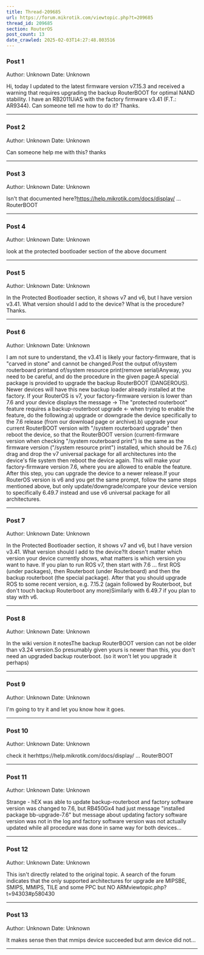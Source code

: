 ```yaml
---
title: Thread-209685
url: https://forum.mikrotik.com/viewtopic.php?t=209685
thread_id: 209685
section: RouterOS
post_count: 13
date_crawled: 2025-02-03T14:27:48.803516
---
```


### Post 1
Author: Unknown
Date: Unknown

Hi, today I updated to the latest firmware version v7.15.3 and received a warning that requires upgrading the backup RouterBOOT for optimal NAND stability. I have an RB2011UiAS with the factory firmware v3.41 (F.T.: AR9344). Can someone tell me how to do it? Thanks.

---
### Post 2
Author: Unknown
Date: Unknown

Can someone help me with this? thanks

---
### Post 3
Author: Unknown
Date: Unknown

Isn't that documented here?https://help.mikrotik.com/docs/display/ ... RouterBOOT

---
### Post 4
Author: Unknown
Date: Unknown

look at the protected bootloader section of the above document

---
### Post 5
Author: Unknown
Date: Unknown

In the Protected Bootloader section, it shows v7 and v6, but I have version v3.41. What version should I add to the device? What is the procedure? Thanks.

---
### Post 6
Author: Unknown
Date: Unknown

I am not sure to understand, the v3.41 is likely your factory-firmware, that is "carved in stone" and cannot be changed.Post the output of/system routerboard printand of/system resource print(remove serial)Anyway, you need to be careful, and do the procedure in the given page:A special package is provided to upgrade the backup RouterBOOT (DANGEROUS). Newer devices will have this new backup loader already installed at the factory. If your RouterOS is v7, your factory-firmware version is lower than 7.6 and your device displays the message → The "protected routerboot" feature requires a backup-routerboot upgrade ← when trying to enable the feature, do the following:a) upgrade or downgrade the device specifically to the 7.6 release (from our download page or archive).b) upgrade your current RouterBOOT version with "/system routerboard upgrade" then reboot the device, so that the RouterBOOT version (current-firmware version when checking "/system routerboard print") is the same as the firmware version ("/system resource print") installed, which should be 7.6.c) drag and drop the v7 universal package for all architectures into the device's file system then reboot the device again. This will make your factory-firmware version 7.6, where you are allowed to enable the feature. After this step, you can upgrade the device to a newer release.If your RouterOS version is v6 and you get the same prompt, follow the same steps mentioned above, but only update/downgrade/compare your device version to specifically 6.49.7 instead and use v6 universal package for all architectures.

---
### Post 7
Author: Unknown
Date: Unknown

In the Protected Bootloader section, it shows v7 and v6, but I have version v3.41. What version should I add to the device?It doesn't matter which version your device currently shows, what matters is which version you want to have. If you plan to run ROS v7, then start with 7.6 ... first ROS (under packages), then Routerboot (under Routerboard) and then the backup routerboot (the special package). After that you should upgrade ROS to some recent version, e.g. 7.15.2 (again followed by Routerboot, but don't  touch backup Routerboot any more)Similarly with 6.49.7 if you plan to stay with v6.

---
### Post 8
Author: Unknown
Date: Unknown

In the wiki version it notesThe backup RouterBOOT version can not be older than v3.24 version.So presumably given yours is newer than this, you don't need an upgraded backup routerboot. (so it won't let you upgrade it perhaps)

---
### Post 9
Author: Unknown
Date: Unknown

I'm going to try it and let you know how it goes.

---
### Post 10
Author: Unknown
Date: Unknown

check it herhttps://help.mikrotik.com/docs/display/ ... RouterBOOT

---
### Post 11
Author: Unknown
Date: Unknown

Strange - hEX was able to update backup-routerboot and factory software version was changed to 7.6, but RB450Gx4 had just message "installed package bb-upgrade-7.6" but message about updating factory software version was not in the log and factory software version was not actually updated while all procedure was done in same way for both devices...

---
### Post 12
Author: Unknown
Date: Unknown

This isn't directly related to the original topic. A search of the forum indicates that the only supported architectures for upgrade are MIPSBE, SMIPS, MMIPS, TILE and some PPC but NO ARMviewtopic.php?t=94303#p580430

---
### Post 13
Author: Unknown
Date: Unknown

It makes sense then that mmips device succeeded but arm device did not...

---
